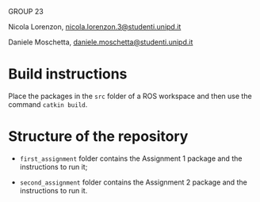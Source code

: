 GROUP 23

Nicola Lorenzon, nicola.lorenzon.3@studenti.unipd.it

Daniele Moschetta, daniele.moschetta@studenti.unipd.it

# Build instructions

Place the packages in the `src` folder of a ROS workspace and then use the command `catkin build`.

# Structure of the repository

- `first_assignment` folder contains the Assignment 1 package and the instructions to run it;

- `second_assignment` folder contains the Assignment 2 package and the instructions to run it.